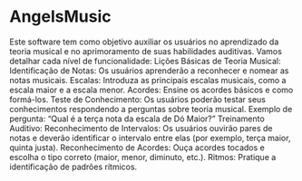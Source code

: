 # AngelsMusic
Este software tem como objetivo auxiliar os usuários no aprendizado da teoria musical e no aprimoramento de suas habilidades auditivas. Vamos detalhar cada nível de funcionalidade:
Lições Básicas de Teoria Musical:
  Identificação de Notas: Os usuários aprenderão a reconhecer e nomear as notas musicais.
  Escalas: Introduza as principais escalas musicais, como a escala maior e a escala menor.
  Acordes: Ensine os acordes básicos e como formá-los.
Teste de Conhecimento:
  Os usuários poderão testar seus conhecimentos respondendo a perguntas sobre teoria musical.
  Exemplo de pergunta: “Qual é a terça nota da escala de Dó Maior?”
Treinamento Auditivo:
  Reconhecimento de Intervalos: Os usuários ouvirão pares de notas e deverão identificar o intervalo entre elas (por exemplo, terça maior, quinta justa).
  Reconhecimento de Acordes: Ouça acordes tocados e escolha o tipo correto (maior, menor, diminuto, etc.).
  Ritmos: Pratique a identificação de padrões rítmicos.

